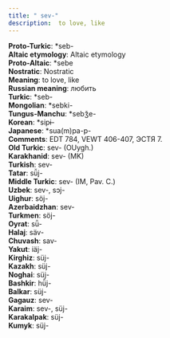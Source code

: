 ```yaml
---
title: " sev-"
description:  to love, like
---
```


<strong>Proto-Turkic</strong>:  *seb-<br>
<strong>Altaic etymology</strong>:  Altaic etymology<br>
<strong> Proto-Altaic</strong>:  *sebe<br>
<strong>Nostratic</strong>:  Nostratic<br>
<strong>Meaning</strong>:  to love, like<br>
<strong>Russian meaning</strong>:  любить<br>
<strong>Turkic</strong>:  *seb-<br>
<strong>Mongolian</strong>:  *sebki-<br>
<strong>Tungus-Manchu</strong>:  *sebǯe-<br>
<strong>Korean</strong>:  *sipɨ-<br>
<strong>Japanese</strong>:  *sua(m)pa-p-<br>
<strong>Comments</strong>:  EDT 784, VEWT 406-407, ЭСТЯ 7.<br>
<strong>Old Turkic</strong>:  sev- (OUygh.)<br>
<strong>Karakhanid</strong>:  sev- (MK)<br>
<strong>Turkish</strong>:  sev-<br>
<strong>Tatar</strong>:  sü̆j-<br>
<strong>Middle Turkic</strong>:  sev- (IM, Pav. C.)<br>
<strong>Uzbek</strong>:  sev-, sɔj-<br>
<strong>Uighur</strong>:  söj-<br>
<strong>Azerbaidzhan</strong>:  sev-<br>
<strong>Turkmen</strong>:  söj-<br>
<strong>Oyrat</strong>:  sǖ-<br>
<strong>Halaj</strong>:  säv-<br>
<strong>Chuvash</strong>:  sav-<br>
<strong>Yakut</strong>:  iäj-<br>
<strong>Kirghiz</strong>:  süj-<br>
<strong>Kazakh</strong>:  süj-<br>
<strong>Noghai</strong>:  süj-<br>
<strong>Bashkir</strong>:  hü̆j-<br>
<strong>Balkar</strong>:  süj-<br>
<strong>Gagauz</strong>:  sev-<br>
<strong>Karaim</strong>:  sev-, süj-<br>
<strong>Karakalpak</strong>:  süj-<br>
<strong>Kumyk</strong>:  süj-<br>


